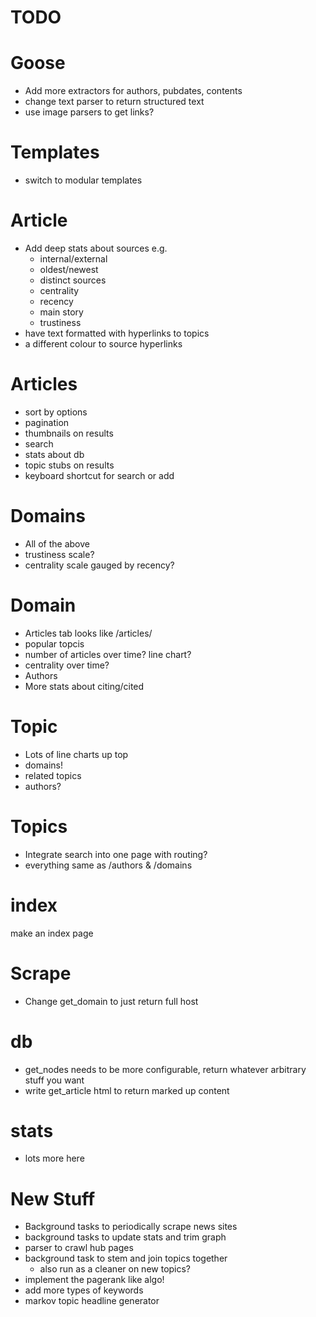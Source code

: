 # TODO

# Goose
- Add more extractors for authors, pubdates, contents
- change text parser to return structured text
- use image parsers to get links?

# Templates
- switch to modular templates

# Article
- Add deep stats about sources e.g.
	- internal/external
	- oldest/newest
	- distinct sources 
	- centrality
	- recency
	- main story
	- trustiness
- have text formatted with hyperlinks to topics
- a different colour to source hyperlinks

# Articles
- sort by options
- pagination
- thumbnails on results
- search
- stats about db
- topic stubs on results
- keyboard shortcut for search or add

# Domains
- All of the above
- trustiness scale?
- centrality scale gauged by recency?

# Domain
- Articles tab looks like /articles/
- popular topcis
- number of articles over time? line chart?
- centrality over time?
- Authors
- More stats about citing/cited

# Topic
- Lots of line charts up top
- domains!
- related topics
- authors?

# Topics
- Integrate search into one page with routing?
- everything same as /authors & /domains

# index
make an index page


# Scrape
- Change get_domain to just return full host

# db
- get_nodes needs to be more configurable, return whatever arbitrary stuff you want
- write get_article html to return marked up content 

# stats
- lots more here

# New Stuff
- Background tasks to periodically scrape news sites
- background tasks to update stats and trim graph
- parser to crawl hub pages
- background task to stem and join topics together
	- also run as a cleaner on new topics?
- implement the pagerank like algo!
- add more types of keywords
- markov topic headline generator
